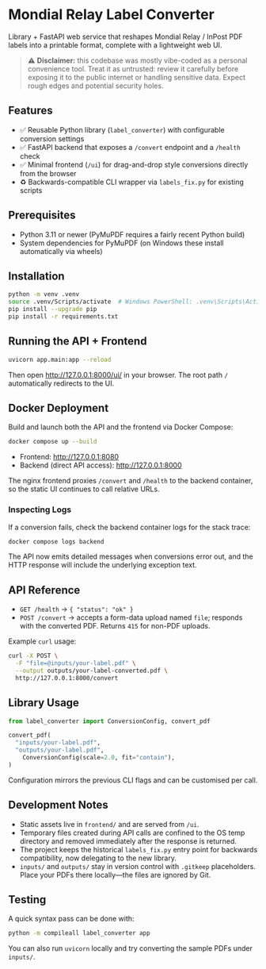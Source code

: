 # Mondial Relay Label Converter

Library + FastAPI web service that reshapes Mondial Relay / InPost PDF labels into a printable format, complete with a lightweight web UI.

> ⚠️ **Disclaimer:** this codebase was mostly vibe-coded as a personal convenience tool. Treat it as untrusted: review it carefully before exposing it to the public internet or handling sensitive data. Expect rough edges and potential security holes.

## Features

- ✅ Reusable Python library (`label_converter`) with configurable conversion settings
- ✅ FastAPI backend that exposes a `/convert` endpoint and a `/health` check
- ✅ Minimal frontend (`/ui`) for drag-and-drop style conversions directly from the browser
- ♻️ Backwards-compatible CLI wrapper via `labels_fix.py` for existing scripts

## Prerequisites

- Python 3.11 or newer (PyMuPDF requires a fairly recent Python build)
- System dependencies for PyMuPDF (on Windows these install automatically via wheels)

## Installation

```bash
python -m venv .venv
source .venv/Scripts/activate  # Windows PowerShell: .venv\Scripts\Activate.ps1
pip install --upgrade pip
pip install -r requirements.txt
```

## Running the API + Frontend

```bash
uvicorn app.main:app --reload
```

Then open <http://127.0.0.1:8000/ui/> in your browser. The root path `/` automatically redirects to the UI.

## Docker Deployment

Build and launch both the API and the frontend via Docker Compose:

```bash
docker compose up --build
```

- Frontend: <http://127.0.0.1:8080>
- Backend (direct API access): <http://127.0.0.1:8000>

The nginx frontend proxies `/convert` and `/health` to the backend container, so the static UI continues to call relative URLs.

### Inspecting Logs

If a conversion fails, check the backend container logs for the stack trace:

```bash
docker compose logs backend
```

The API now emits detailed messages when conversions error out, and the HTTP response will include the underlying exception text.

## API Reference

- `GET /health` → `{ "status": "ok" }`
- `POST /convert` → accepts a form-data upload named `file`; responds with the converted PDF. Returns `415` for non-PDF uploads.

Example `curl` usage:

```bash
curl -X POST \
  -F "file=@inputs/your-label.pdf" \
  --output outputs/your-label-converted.pdf \
  http://127.0.0.1:8000/convert
```

## Library Usage

```python
from label_converter import ConversionConfig, convert_pdf

convert_pdf(
  "inputs/your-label.pdf",
  "outputs/your-label.pdf",
    ConversionConfig(scale=2.0, fit="contain"),
)
```

Configuration mirrors the previous CLI flags and can be customised per call.

## Development Notes

- Static assets live in `frontend/` and are served from `/ui`.
- Temporary files created during API calls are confined to the OS temp directory and removed immediately after the response is returned.
- The project keeps the historical `labels_fix.py` entry point for backwards compatibility, now delegating to the new library.
- `inputs/` and `outputs/` stay in version control with `.gitkeep` placeholders. Place your PDFs there locally—the files are ignored by Git.

## Testing

A quick syntax pass can be done with:

```bash
python -m compileall label_converter app
```

You can also run `uvicorn` locally and try converting the sample PDFs under `inputs/`.
